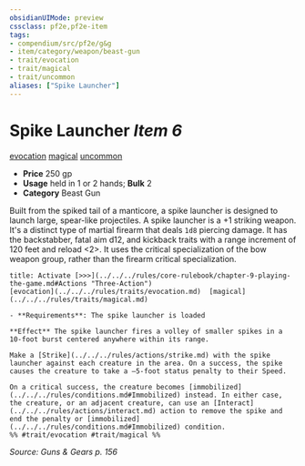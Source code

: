 ```yaml
---
obsidianUIMode: preview
cssclass: pf2e,pf2e-item
tags:
- compendium/src/pf2e/g&g
- item/category/weapon/beast-gun
- trait/evocation
- trait/magical
- trait/uncommon
aliases: ["Spike Launcher"]
---
```

# Spike Launcher *Item 6*  
[evocation](../../../rules/traits/evocation.md)  [magical](../../../rules/traits/magical.md)  [uncommon](../../../rules/traits/uncommon.md)  

- **Price** 250 gp
- **Usage** held in 1 or 2 hands; **Bulk** 2
- **Category** Beast Gun

Built from the spiked tail of a manticore, a spike launcher is designed to launch large, spear-like projectiles. A spike launcher is a +1 striking weapon. It's a distinct type of martial firearm that deals `1d8` piercing damage. It has the backstabber, fatal aim d12, and kickback traits with a range increment of 120 feet and reload <2>. It uses the critical specialization of the bow weapon group, rather than the firearm critical specialization.

```ad-embed-ability
title: Activate [>>>](../../../rules/core-rulebook/chapter-9-playing-the-game.md#Actions "Three-Action")
[evocation](../../../rules/traits/evocation.md)  [magical](../../../rules/traits/magical.md)  

- **Requirements**: The spike launcher is loaded

**Effect** The spike launcher fires a volley of smaller spikes in a 10-foot burst centered anywhere within its range.

Make a [Strike](../../../rules/actions/strike.md) with the spike launcher against each creature in the area. On a success, the spike causes the creature to take a –5-foot status penalty to their Speed.

On a critical success, the creature becomes [immobilized](../../../rules/conditions.md#Immobilized) instead. In either case, the creature, or an adjacent creature, can use an [Interact](../../../rules/actions/interact.md) action to remove the spike and end the penalty or [immobilized](../../../rules/conditions.md#Immobilized) condition.  
%% #trait/evocation #trait/magical %%
```

*Source: Guns & Gears p. 156*
